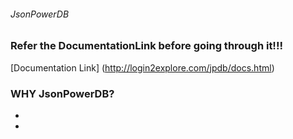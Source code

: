 
###### JsonPowerDB

### Refer the DocumentationLink before going through it!!!
[Documentation Link] (http://login2explore.com/jpdb/docs.html)

###  WHY JsonPowerDB?

*
*

